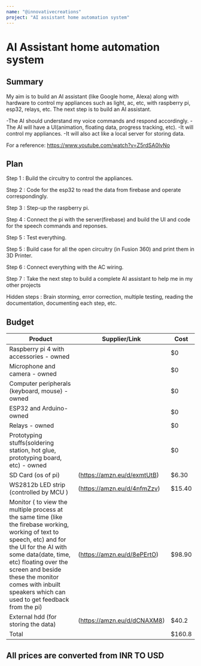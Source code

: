 ```yaml
---
name: "@innovativecreations"
project: "AI assistant home automation system"
---
```


# AI Assistant home automation system

## Summary

My aim is to build an AI assistant (like Google home, Alexa) along with hardware to control my appliances such as light, ac, etc, with raspberry pi, esp32, relays, etc. The next step is to build an AI assistant.

-The AI should understand my voice commands and respond accordingly.
-The AI will have a UI(animation, floating data, progress tracking, etc).
-It will control my appliances.
-It will also act like a local server for storing data.

For a reference: https://www.youtube.com/watch?v=Z5rdSA0lvNo

## Plan

Step 1 : Build the circuitry to control the appliances.

Step 2 : Code for the esp32 to read the data from firebase and operate correspondingly.

Step 3 : Step-up the raspberry pi.

Step 4 : Connect the pi with the server(firebase) and build the UI and code for the speech commands and reponses.

Step 5 : Test everything.

Step 5 : Build case for all the open circuitry (in Fusion 360) and print them in 3D Printer.

Step 6 : Connect everything with the AC wiring.

Step 7 : Take the next step to build a complete AI assistant to help me in my other projects

Hidden steps : Brain storming, error correction, multiple testing, reading the documentation, documenting each step, etc.

## Budget


| Product         | Supplier/Link                         | Cost   |
| --------------- | ------------------------------------- | ------ |
| Raspberry pi 4 with accessories - owned  |  | $0 |
| Microphone and camera - owned |  | $0 |
| Computer peripherals (keyboard, mouse) - owned |  | $0 |
| ESP32 and Arduino- owned |  | $0 |
| Relays - owned |  | $0 |
| Prototyping stuffs(soldering station,  hot glue, prototyping board,  etc)   - owned |  | $0 
| SD Card (os of pi)  | (https://amzn.eu/d/exmtUtB) | $6.30 |
| WS2812b LED strip (controlled by MCU )| (https://amzn.eu/d/4nfmZzv) | $15.40 |
| Monitor ( to view the multiple process at the same time (like the firebase working, working of text to speech, etc) and for the UI for the AI with some data(date, time, etc)  floating over the screen and beside these the monitor comes with inbuilt speakers which can used to get feedback from the pi) | (https://amzn.eu/d/8ePErtO)  | $98.90 |
| External hdd (for storing the data) | (https://amzn.eu/d/dCNAXM8) | $40.2 |
| Total           |                                       | $160.8 |
## All prices are converted from INR TO USD
